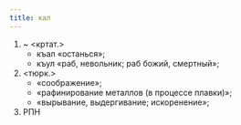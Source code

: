 ```yaml
---
title: кал
---
```


1. ~ <кртат.>
    * къал «останься»;
    * къул «раб, невольник; раб божий, смертный»;
2. <тюрк.>
    * «соображение»;
    * «рафинирование металлов (в процессе плавки)»;
    * «вырывание, выдергивание; искоренение»;
3. РПН
